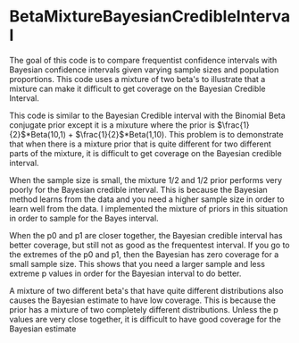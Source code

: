 # BetaMixtureBayesianCredibleInterval

The goal of this code is to compare frequentist confidence intervals with Bayesian confidence intervals given varying sample sizes and population proportions. This code uses a mixture of two beta's to illustrate that a mixture can make it difficult to get coverage on the Bayesian Credible Interval.

This code is similar to the Bayesian Credible interval with the Binomial Beta conjugate prior except it is a mixuture where the prior is $\frac{1}{2}$*Beta(10,1) + $\frac{1}{2}$*Beta(1,10). This problem is to demonstrate that when there is a mixture prior that is quite different for two different parts of the mixture, it is difficult to get coverage on the Bayesian credible interval.

When the sample size is small, the mixture 1/2 and 1/2 prior performs very poorly for the Bayesian credible interval. This is because the Bayesian method learns from the data and you need a higher sample size in order to learn well from the data. I implemented the mixture of priors in this situation in order to sample for the Bayes interval. 

When the p0 and p1 are closer together, the Bayesian credible interval has better coverage, but still not as good as the frequentest interval. If you go to the extremes of the p0 and p1, then the Bayesian has zero coverage for a small sample size. This shows that you need a larger sample and less extreme p values in order for the Bayesian interval to do better.

A mixture of two different beta's that have quite different distributions also causes the Bayesian estimate to have low coverage. This is because the prior has a mixture of two completely different distributions. Unless the p values are very close together, it is difficult to have good coverage for the Bayesian estimate
